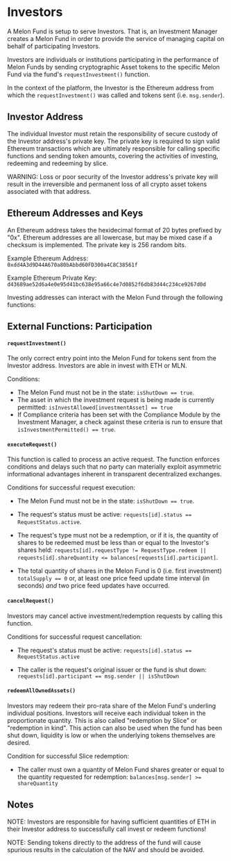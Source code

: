 # Investors

A Melon Fund is setup to serve Investors.  That is, an Investment Manager creates a Melon Fund in order to provide the service of managing capital on behalf of participating Investors.

Investors are individuals or institutions participating in the performance of Melon Funds by sending cryptographic Asset tokens to the specific Melon Fund via the fund's `requestInvestment()` function.

In the context of the platform, the Investor is the Ethereum address from which the `requestInvestment()` was called and tokens sent (i.e. `msg.sender`).

## Investor Address
The individual Investor must retain the responsibility of secure custody of the Investor address's private key. The private key is required to sign valid Ethereum transactions which are ultimately responsible for calling specific functions and sending token amounts, covering the activities of investing, redeeming and redeeming by slice.

WARNING: Loss or poor security of the Investor address's private key will result in the irreversible and permanent loss of all crypto asset tokens associated with that address.

## Ethereum Addresses and Keys
An Ethereum address takes the hexidecimal format of 20 bytes prefixed by "0x". Ethereum addresses are all lowercase, but may be mixed case if a checksum is implemented. The private key is 256 random bits.

Example Ethereum Address:                
`0xdd4A3d9D44A670a80bAbbd60FD300a4C8C38561f`

Example Ethereum Private Key:
`d43689ae52d6a4e0e95d41bc638e95a66c4e7d0852f6db83d44c234ce9267d0d`


Investing addresses can interact with the Melon Fund through the following functions:

## External Functions: Participation

#### `requestInvestment()`

The only correct entry point into the Melon Fund for tokens sent from the Investor address. Investors are able in invest with ETH or MLN.

Conditions:

- The Melon Fund must not be in the state: `isShutDown == true`.
- The asset in which the investment request is being made is currently permitted: `isInvestAllowed[investmentAsset] == true`
- If Compliance criteria has been set with the Compliance Module by the Investment Manager, a check against these criteria is run to ensure that `isInvestmentPermitted() == true`.


#### `executeRequest()`

This function is called to process an active request.  The function enforces conditions and delays such that no party can materially exploit asymmetric informational advantages inherent in transparent decentralized exchanges.

Conditions for successful request execution:

- The Melon Fund must not be in the state: `isShutDown == true`.

- The request's status must be active: `requests[id].status == RequestStatus.active`.

- The request's type must not be a redemption, or if it is, the quantity of shares to be redeemed must be less than or equal to the Investor's shares held: `requests[id].requestType != RequestType.redeem || requests[id].shareQuantity <= balances[requests[id].participant]`.

- The total quantity of shares in the Melon Fund is 0 (i.e. first investment) `totalSupply == 0` or, at least one price feed update time interval (in seconds) *and* two price feed updates have occurred.

#### `cancelRequest()`

Investors may cancel active investment/redemption requests by calling this function.

Conditions for successful request cancellation:

- The request's status must be active: `requests[id].status == RequestStatus.active`

- The caller is the request's original issuer or the fund is shut down: `requests[id].participant == msg.sender || isShutDown`

#### `redeemAllOwnedAssets()`

Investors may redeem their pro-rata share of the Melon Fund's underling individual positions. Investors will receive each individual token in the proportionate quantity. This is also called "redemption by Slice" or "redemption in kind". This action can also be used when the fund has been shut down, liquidity is low or when the underlying tokens themselves are desired.

Condition for successful Slice redemption:

- The caller must own a quantity of Melon Fund shares greater or equal to the quantity requested for redemption: `balances[msg.sender] >= shareQuantity`

## Notes
NOTE: Investors are responsible for having sufficient quantities of ETH in their Investor address to successfully call invest or redeem functions!

NOTE: Sending tokens directly to the address of the fund will cause spurious results in the calculation of the NAV and should be avoided.
